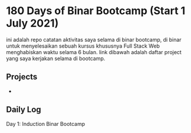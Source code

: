 # 180 Days of Binar Bootcamp (Start 1 July 2021)

ini adalah repo catatan aktivitas saya selama di binar bootcamp, di binar untuk menyelesaikan sebuah kursus khususnya Full Stack Web menghabiskan waktu selama 6 bulan. link dibawah adalah daftar project yang saya kerjakan selama di bootcamp. 

## Projects

-

## Daily Log

Day 1: Induction Binar Bootcamp 
